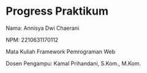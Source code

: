 # Progress Praktikum 
Nama: Annisya Dwi Chaerani

NPM: 2210631170112

Mata Kuliah Framework Pemrograman Web

Dosen Pengampu: Kamal Prihandani, S.Kom., M.Kom.
